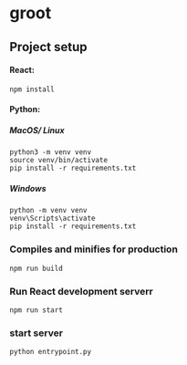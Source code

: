 # groot

## Project setup
#### React:
```
npm install
```
#### Python:

##### MacOS/ Linux
```
python3 -m venv venv
source venv/bin/activate
pip install -r requirements.txt
```
##### Windows
```
python -m venv venv
venv\Scripts\activate
pip install -r requirements.txt
```

### Compiles and minifies for production
```
npm run build
```

### Run React development serverr
```
npm run start
```
### start server
```
python entrypoint.py
```